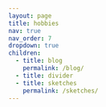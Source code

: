 ```yaml
---
layout: page
title: hobbies
nav: true
nav_order: 7
dropdown: true
children:
  - title: blog
    permalink: /blog/
  - title: divider
  - title: sketches
    permalink: /sketches/
---
```

